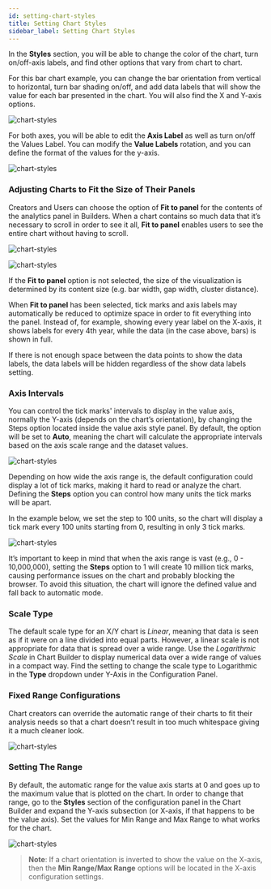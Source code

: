 ```yaml
---
id: setting-chart-styles
title: Setting Chart Styles
sidebar_label: Setting Chart Styles
---
```


<div style={{textAlign: "justify"}}>

In the **Styles** section, you will be able to change the color of the chart, turn on/off-axis labels, and find other options that vary from chart to chart. 

For this bar chart example, you can change the bar orientation from vertical to horizontal, turn bar shading on/off, and add data labels that will show the value for each bar presented in the chart.
You will also find the X and Y-axis options.

![chart-styles](https://s3.amazonaws.com/cdn.qrvey.com/documentation_assets/partner-portal/qrvey-composer/chart-builder/chart-styles/styles_1.png#thumbnail-40)  


For both axes, you will be able to edit the **Axis Label** as well as turn on/off the Values Label. You can modify the **Value Labels** rotation, and you can define the format of the values for the y-axis.

![chart-styles](https://s3.amazonaws.com/cdn.qrvey.com/documentation_assets/partner-portal/qrvey-composer/chart-builder/chart-styles/styles_2.png#thumbnail-40)  

### Adjusting Charts to Fit the Size of Their Panels

Creators and Users can choose the option of **Fit to panel** for the contents of the analytics panel in Builders. When a chart contains so much data that it’s necessary to scroll in order to see it all, **Fit to panel** enables users to see the entire chart without having to scroll.

![chart-styles](https://s3.amazonaws.com/cdn.qrvey.com/documentation_assets/partner-portal/qrvey-composer/chart-builder/chart-styles/styles_3.png#thumbnail-40)  

![chart-styles](https://s3.amazonaws.com/cdn.qrvey.com/documentation_assets/partner-portal/qrvey-composer/chart-builder/chart-styles/styles_4.png#thumbnail)  

If the **Fit to panel** option is not selected, the size of the visualization is determined by its content size (e.g. bar width, gap width, cluster distance).

When **Fit to panel** has been selected, tick marks and axis labels may automatically be reduced to optimize space in order to fit everything into the panel. Instead of, for example, showing every year label on the X-axis, it shows labels for every 4th year, while the data (in the case above, bars) is shown in full.

If there is not enough space between the data points to show the data labels, the data labels will be hidden regardless of the show data labels setting.

### Axis Intervals
You can control the tick marks' intervals to display in the value axis, normally the Y-axis (depends on the chart’s orientation), by changing the Steps option located inside the value axis style panel. By default, the option will be set to **Auto**, meaning the chart will calculate the appropriate intervals based on the axis scale range and the dataset values.

![chart-styles](https://s3.amazonaws.com/cdn.qrvey.com/documentation_assets/partner-portal/qrvey-composer/chart-builder/chart-styles/styles_5.png#thumbnail)  

Depending on how wide the axis range is, the default configuration could display a lot of tick marks, making it hard to read or analyze the chart. Defining the **Steps** option you can control how many units the tick marks will be apart. 

In the example below, we set the step to 100 units, so the chart will display a tick mark every 100 units starting from 0, resulting in only 3 tick marks.

![chart-styles](https://s3.amazonaws.com/cdn.qrvey.com/documentation_assets/partner-portal/qrvey-composer/chart-builder/chart-styles/styles_6.png#thumbnail)  

It’s important to keep in mind that when the axis range is vast (e.g., 0 - 10,000,000), setting the **Steps** option to 1 will create 10 million tick marks, causing performance issues on the chart and probably blocking the browser. To avoid this situation, the chart will ignore the defined value and fall back to automatic mode.

### Scale Type
The default scale type for an X/Y chart is *Linear*, meaning that data is seen as if it were on a line divided into equal parts. However, a linear scale is not appropriate for data that is spread over a wide range. Use the *Logarithmic Scale* in Chart Builder to display numerical data over a wide range of values in a compact way. Find the setting to change the scale type to Logarithmic in the **Type** dropdown under Y-Axis in the Configuration Panel.

### Fixed Range Configurations
Chart creators can override the automatic range of their charts to fit their analysis needs so that a chart doesn’t result in too much whitespace giving it a much cleaner look.

![chart-styles](https://s3.amazonaws.com/cdn.qrvey.com/documentation_assets/partner-portal/qrvey-composer/chart-builder/chart-styles/styles_7.png#thumbnail-40)  

### Setting The Range
By default, the automatic range for the value axis starts at 0 and goes up to the maximum value that is plotted on the chart. In order to change that range, go to the **Styles** section of the configuration panel in the Chart Builder and expand the Y-axis subsection (or X-axis, if that happens to be the value axis). Set the values for Min Range and Max Range to what works for the chart.

![chart-styles](https://s3.amazonaws.com/cdn.qrvey.com/documentation_assets/partner-portal/qrvey-composer/chart-builder/chart-styles/styles_8.png#thumbnail)  

>**Note**: If a chart orientation is inverted to show the value on the X-axis, then the **Min Range/Max Range** options will be located in the X-axis configuration settings.



</div>